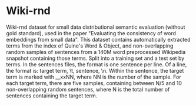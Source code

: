 # Wiki-rnd
Wiki-rnd dataset for small data distributional semantic evaluation (without gold standard), used in the paper "Evaluating the consistency of word embeddings from small data". This dataset contains automatically extracted terms from the index of Quine's Word &amp; Object, and non-overlapping random samples of sentences from a 140M word preprocessed Wikipedia snapshot containing those terms. Split into a training set and a test set by terms.  In the sentences files, the format is one sentence per line. Of a line, the format is: target term, \t, sentence, \n. Within the sentence, the target term is marked with __xxNN, where NN is the number of the sample. For each target term, there are five samples, containing between N/5 and 10 non-overlapping random sentences, where N is the total number of sentences containing the target term.
